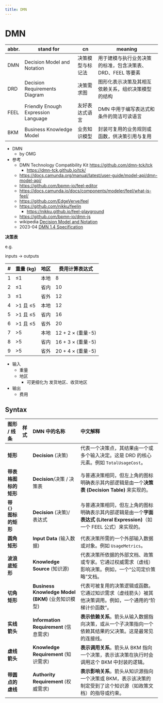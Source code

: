 ```yaml
---
title: DMN
---
```


# DMN

| abbr. | stand for                           | cn               | meaning                                                    |
| ----- | ----------------------------------- | ---------------- | ---------------------------------------------------------- |
| DMN   | Decision Model and Notation         | 决策模型与标记法 | 用于建模与执行业务决策的标准，包含决策表、DRD、FEEL 等要素 |
| DRD   | Decision Requirements Diagram       | 决策需求图       | 图形化表示决策及其相互依赖关系，组织决策模型的结构         |
| FEEL  | Friendly Enough Expression Language | 友好表达式语言   | DMN 中用于编写表达式和条件的简洁可读语言                   |
| BKM   | Business Knowledge Model            | 业务知识模型     | 封装可复用的业务规则或函数，供决策引用与复用               |

- DMN
  - by OMG
- 参考
  - DMN Technology Compatibility Kit https://github.com/dmn-tck/tck
    - https://dmn-tck.github.io/tck/
  - https://docs.camunda.org/manual/latest/user-guide/model-api/dmn-model-api/
  - https://github.com/bpmn-io/feel-editor
  - https://docs.camunda.io/docs/components/modeler/feel/what-is-feel/
  - https://github.com/EdgeVerve/feel
  - https://github.com/nikku/feelin
    - https://nikku.github.io/feel-playground
  - https://github.com/bpmn-io/dmn-js
  - wikipedia [Decision Model and Notation](https://en.wikipedia.org/wiki/Decision_Model_and_Notation)
  - 2023-04 [DMN 1.4 Specification](https://www.omg.org/spec/DMN/1.4/)

**决策表**

e.g.

inputs -> outputs

| #   | 重量 (kg) | 地区 | 费用计算表达式    |
| --- | --------- | ---- | ----------------- |
| 1   | ≤1        | 本地 | 8                 |
| 2   | ≤1        | 省内 | 10                |
| 3   | ≤1        | 省外 | 12                |
| 4   | >1 且 ≤5  | 本地 | 12                |
| 5   | >1 且 ≤5  | 省内 | 16                |
| 6   | >1 且 ≤5  | 省外 | 20                |
| 7   | >5        | 本地 | 12 + 2 × (重量-5) |
| 8   | >5        | 省内 | 16 + 3 × (重量-5) |
| 9   | >5        | 省外 | 20 + 4 × (重量-5) |

- 输入
  - 重量
  - 地区
    - 可更细化为 发货地区、收货地区
- 输出
  - 费用

## Syntax

| 图形 / 线条            | 样式 | DMN 中的名称                                      | 中文解释                                                                                                                  |
| :--------------------- | :--- | :------------------------------------------------ | :------------------------------------------------------------------------------------------------------------------------ |
| **矩形**               |      | **Decision** (决策)                               | 代表一个决策点，其结果由一个或多个输入决定。这是 DRD 的核心元素。例如 `TotalUsageCost`。                                  |
| **带表格图标的矩形**   |      | **Decision**/决策 / 决策表                        | 与普通决策相同，但左上角的图标明确表示其内部逻辑是由一个**决策表 (Decision Table)** 来实现的。                            |
| **带 `{}` 图标的矩形** |      | **Decision** (决策)/ 表达式                       | 与普通决策相同，但左上角的图标明确表示其内部逻辑是由一个**字面表达式 (Literal Expression)**（如一个 FEEL 公式）来实现的。 |
| **圆角矩形**           |      | **Input Data** (输入数据)                         | 代表决策所需的一个外部输入数据或对象。例如 `UsageMetrics`。                                                               |
| **波浪底矩形**         |      | **Knowledge Source** (知识源)                     | 代表决策所依据的外部文档、政策或专家。它通过权威需求（虚线）影响决策。例如，一个“公司定价策略”文档。                      |
| **切角矩形**           |      | **Business Knowledge Model (BKM)** (业务知识模型) | 代表可被复用的决策逻辑或函数。它通过知识需求（虚线箭头）被其他决策调用。例如，一个通用的“阶梯计价函数”。                  |
| **实线箭头**           |      | **Information Requirement** (信息需求)            | **表示依赖关系**。箭头从输入数据指向决策，或从一个子决策指向一个依赖其结果的父决策。这是最常见的连接线。                  |
| **虚线箭头**           |      | **Knowledge Requirement** (知识需求)              | **表示调用关系**。箭头从 BKM 指向一个决策，表示该决策在执行时会调用这个 BKM 中封装的逻辑。                                |
| **带圆点的虚线**       |      | **Authority Requirement** (权威需求)              | **表示影响关系**。箭头从知识源指向一个决策或 BKM，表示该决策的制定受到了这个知识源（如政策文档）的指导或约束。            |
